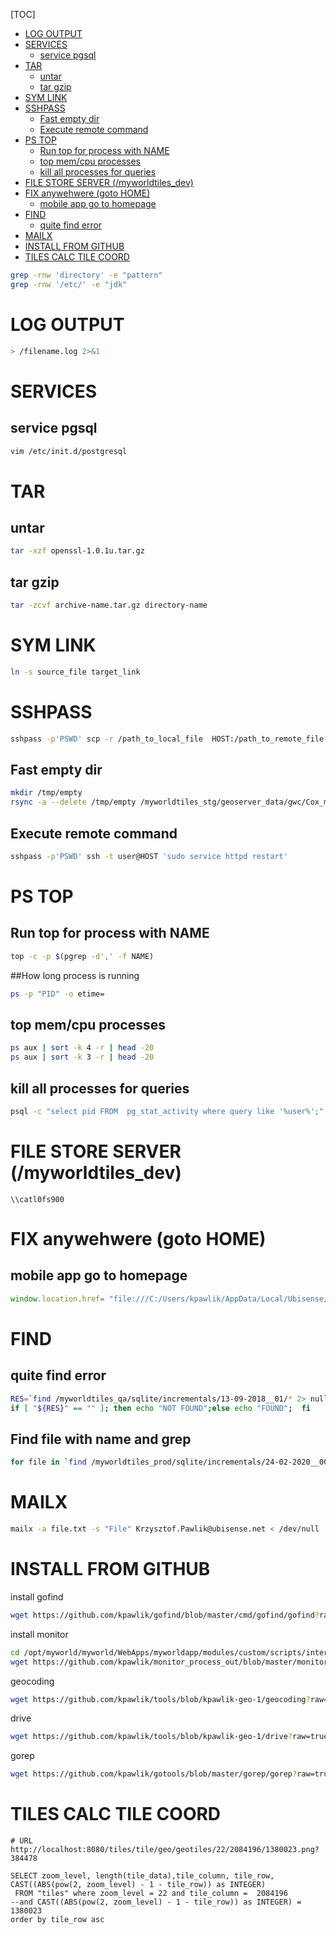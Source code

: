 [TOC]
- [LOG OUTPUT](#log-output)
- [SERVICES](#services)
  - [service pgsql](#service-pgsql)
- [TAR](#tar)
  - [untar](#untar)
  - [tar gzip](#tar-gzip)
- [SYM LINK](#sym-link)
- [SSHPASS](#sshpass)
  - [Fast empty dir](#fast-empty-dir)
  - [Execute remote command](#execute-remote-command)
- [PS TOP](#ps-top)
  - [Run top for process with NAME](#run-top-for-process-with-name)
  - [top mem/cpu processes](#top-memcpu-processes)
  - [kill all processes for queries](#kill-all-processes-for-queries)
- [FILE STORE SERVER (/myworldtiles_dev)](#file-store-server-myworldtilesdev)
- [FIX anywehwere (goto HOME)](#fix-anywehwere-goto-home)
  - [mobile app go to homepage](#mobile-app-go-to-homepage)
- [FIND](#find)
  - [quite find error](#quite-find-error)
- [MAILX](#mailx)
- [INSTALL FROM GITHUB](#install-from-github)
- [TILES CALC TILE COORD](#tiles-calc-tile-coord)


```sh
grep -rnw 'directory' -e "pattern"
grep -rnw '/etc/' -e "jdk"
```

# LOG OUTPUT

```sh
> /filename.log 2>&1
```

# SERVICES

## service pgsql
```sh
vim /etc/init.d/postgresql
```

# TAR

## untar
```sh
tar -xzf openssl-1.0.1u.tar.gz
```
## tar gzip
```sh
tar -zcvf archive-name.tar.gz directory-name
```

# SYM LINK
```sh
ln -s source_file target_link
```

# SSHPASS
```sh
sshpass -p'PSWD' scp -r /path_to_local_file  HOST:/path_to_remote_file
```
## Fast empty dir
```sh
mkdir /tmp/empty
rsync -a --delete /tmp/empty /myworldtiles_stg/geoserver_data/gwc/Cox_myWorld_cox_legacy_grid/
```
## Execute remote command
```sh
sshpass -p'PSWD' ssh -t user@HOST 'sudo service httpd restart'
```
# PS TOP

## Run top for process with NAME
```sh
top -c -p $(pgrep -d',' -f NAME)
```
##How long process is running
```sh
ps -p "PID" -o etime=
```
## top mem/cpu processes
```sh
ps aux | sort -k 4 -r | head -20
ps aux | sort -k 3 -r | head -20
```

## kill all processes for queries  
```sh
psql -c "select pid FROM  pg_stat_activity where query like '%user%';" | cat|  awk '{print $1}' | xargs --no-run-if-empty kill $1
```

# FILE STORE SERVER (/myworldtiles_dev)

```
\\catl0fs900
```

# FIX anywehwere (goto HOME)

## mobile app go to homepage
```javascript
window.location.href= "file:///C:/Users/kpawlik/AppData/Local/Ubisense/myWorld/4.4/public/nativeHome.html"
```
# FIND
## quite find error

```sh
RES=`find /myworldtiles_qa/sqlite/incrementals/13-09-2018__01/* 2> null -maxdepth 0 -type d -exec basename {} \; | sort`
if [ "${RES}" == "" ]; then echo "NOT FOUND";else echo "FOUND";  fi

```
## Find file with name and grep
```sh
for file in `find /myworldtiles_prod/sqlite/incrementals/24-02-2020__00/ -maxdepth 4 -name *log -size +0c ` ; do echo $file; cat $file | grep "ERROR\|Error\|error"; done
```


# MAILX

```sh
mailx -a file.txt -s "File" Krzysztof.Pawlik@ubisense.net < /dev/null
```

# INSTALL FROM GITHUB

install gofind
```sh
wget https://github.com/kpawlik/gofind/blob/master/cmd/gofind/gofind?raw=true; mv ./gofind?raw=true ./gofind; chmod u=+rwx ./gofind
```
install monitor
```sh
cd /opt/myworld/myworld/WebApps/myworldapp/modules/custom/scripts/interfaces/mosaic/
wget https://github.com/kpawlik/monitor_process_out/blob/master/monitor_process_out?raw=true; mv ./monitor_process_out?raw=true ./monitor_process_out; chmod u=+rwx ./monitor_process_out
```
geocoding
```sh
wget https://github.com/kpawlik/tools/blob/kpawlik-geo-1/geocoding?raw=true; mv ./geocoding?raw=true ./geocoding; chmod u=+rwx ./geocoding
```
drive
```sh
wget https://github.com/kpawlik/tools/blob/kpawlik-geo-1/drive?raw=true; mv ./drive?raw=true ./drive; chmod u=+rwx ./drive
```
gorep
```sh
wget https://github.com/kpawlik/gotools/blob/master/gorep/gorep?raw=true; mv ./gorep?raw=true ./gorep; chmod u=+rwx ./gorep
```

# TILES CALC TILE COORD

```
# URL http://localhost:8080/tiles/tile/geo/geotiles/22/2084196/1380023.png?384478

SELECT zoom_level, length(tile_data),tile_column, tile_row, CAST((ABS(pow(2, zoom_level) - 1 - tile_row)) as INTEGER)
 FROM "tiles" where zoom_level = 22 and tile_column =  2084196
--and CAST((ABS(pow(2, zoom_level) - 1 - tile_row)) as INTEGER) = 1380023
order by tile_row asc

```

